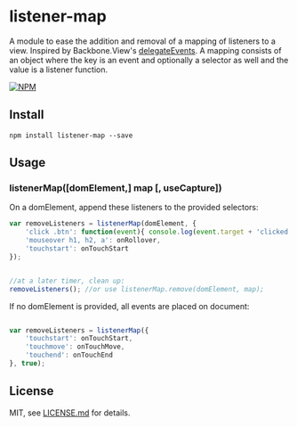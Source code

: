 # listener-map

A module to ease the addition and removal of a mapping of listeners to a view. Inspired by Backbone.View's [delegateEvents](http://backbonejs.org/#View-delegateEvents). A mapping consists of an object where the key is an event and optionally a selector as well and the value is a listener function.

[![NPM](https://nodei.co/npm/listener-map.png)](https://npmjs.org/package/listener-map)

## Install

```
npm install listener-map --save
```

## Usage

### listenerMap([domElement,] map [, useCapture])

On a domElement, append these listeners to the provided selectors:

```js
var removeListeners = listenerMap(domElement, {
    'click .btn': function(event){ console.log(event.target + 'clicked'); },
    'mouseover h1, h2, a': onRollover,
    'touchstart': onTouchStart
});


//at a later timer, clean up:
removeListeners(); //or use listenerMap.remove(domElement, map);
```

If no domElement is provided, all events are placed on document:

```js

var removeListeners = listenerMap({
    'touchstart': onTouchStart,
    'touchmove': onTouchMove,
    'touchend': onTouchEnd
}, true);
```
   
   
## License

MIT, see [LICENSE.md](http://github.com/hapticdata/listener-map/blob/master/LICENSE.md) for details. 
